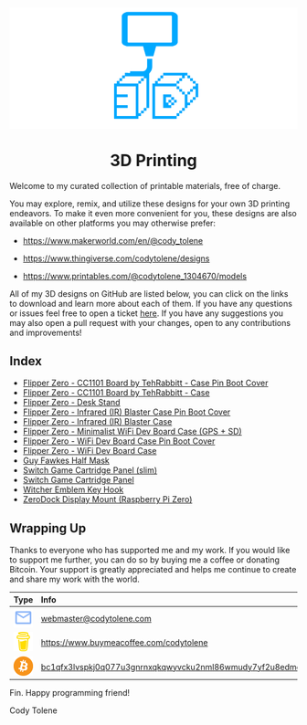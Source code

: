 <div align="center">
  <img align="center" src=".github/images/3d.png" />
  <h1 align="center">3D Printing</h1>
</div>

<!---------------------------------------------------------------------------->
<!---------------------------------------------------------------------------->
<!---------------------------------------------------------------------------->

Welcome to my curated collection of printable materials, free of charge.

You may explore, remix, and utilize these designs for your own 3D printing endeavors. To make it even more convenient for you, these designs are also available on other platforms you may otherwise prefer:

- https://www.makerworld.com/en/@cody_tolene

- https://www.thingiverse.com/codytolene/designs

- https://www.printables.com/@codytolene_1304670/models

All of my 3D designs on GitHub are listed below, you can click on the links to download and learn more about each of them. If you have any questions or issues feel free to open a ticket [here][github-issues-link]. If you have any suggestions you may also open a pull request with your changes, open to any contributions and improvements!

<!---------------------------------------------------------------------------->
<!---------------------------------------------------------------------------->
<!---------------------------------------------------------------------------->

## Index

- [Flipper Zero - CC1101 Board by TehRabbitt - Case Pin Boot Cover][print-flipper-zero-cc1101-tehrabbitt-case-boot-cover]
- [Flipper Zero - CC1101 Board by TehRabbitt - Case][print-flipper-zero-cc1101-tehrabbitt-case]
- [Flipper Zero - Desk Stand][print-flipper-zero-desk-stand]
- [Flipper Zero - Infrared (IR) Blaster Case Pin Boot Cover][print-flipper-zero-infrared-ir-blaster-case-boot-cover]
- [Flipper Zero - Infrared (IR) Blaster Case][print-flipper-zero-infrared-ir-blaster-case]
- [Flipper Zero - Minimalist WiFi Dev Board Case (GPS + SD)][print-flipper-zero-minimalist-case]
- [Flipper Zero - WiFi Dev Board Case Pin Boot Cover][print-flipper-zero-wifi-case-boot-cover]
- [Flipper Zero - WiFi Dev Board Case][print-flipper-zero-wifi-case]
- [Guy Fawkes Half Mask][print-guy-fawkes-half-mask]
- [Switch Game Cartridge Panel (slim)][print-switch-game-cartridge-panel-slim]
- [Switch Game Cartridge Panel][print-switch-game-cartridge-panel]
- [Witcher Emblem Key Hook][print-witcher-emblem-key-hook]
- [ZeroDock Display Mount (Raspberry Pi Zero)][print-zero-dock-display-mount]

<!---------------------------------------------------------------------------->
<!---------------------------------------------------------------------------->
<!---------------------------------------------------------------------------->

## Wrapping Up

Thanks to  everyone who has supported me and my work. If you would like to support me further, you can do so by buying me a coffee or donating Bitcoin. Your support is greatly appreciated and helps me continue to create and share my work with the world.

| Type                                                                      | Info                                                                       |
| :------------------------------------------------------------------------ | :------------------------------------------------------------------------- |
| <img width="48" src=".github/images/ng-icons/email.svg" />                | webmaster@codytolene.com                                                   |
| <img width="48" src=".github/images/simple-icons/buymeacoffee.svg" />     | https://www.buymeacoffee.com/codytolene                                    |
| <img width="48" src=".github/images/simple-icons/bitcoin-btc-logo.svg" /> | [bc1qfx3lvspkj0q077u3gnrnxqkqwyvcku2nml86wmudy7yf2u8edmqq0a5vnt][link-btc] |

Fin. Happy programming friend!

Cody Tolene

<!---------------------------------------------------------------------------->
<!---------------------------------------------------------------------------->
<!---------------------------------------------------------------------------->

<!-- LINKS -->

[github-issues-link]: https://github.com/CodyTolene/3D-Printing/issues
[link-btc]: https://explorer.btc.com/btc/address/bc1qfx3lvspkj0q077u3gnrnxqkqwyvcku2nml86wmudy7yf2u8edmqq0a5vnt
[print-flipper-zero-cc1101-tehrabbitt-case-boot-cover]: https://github.com/CodyTolene/3D-Printing/blob/main/Flipper%20Zero%20-%20CC1101%20Board%20by%20TehRabbitt%20-%20Case%20Pin%20Boot%20Cover/README.md
[print-flipper-zero-cc1101-tehrabbitt-case]: https://github.com/CodyTolene/3D-Printing/blob/main/Flipper%20Zero%20-%20CC1101%20Board%20by%20TehRabbitt%20-%20Case/README.md
[print-flipper-zero-desk-stand]: https://github.com/CodyTolene/3D-Printing/blob/main/Flipper%20Zero%20-%20Desk%20Stand/README.md
[print-flipper-zero-infrared-ir-blaster-case-boot-cover]: https://github.com/CodyTolene/3D-Printing/blob/main/Flipper%20Zero%20-%20Infrared%20(IR)%20Blaster%20Case%20Boot%20Cover/README.md
[print-flipper-zero-infrared-ir-blaster-case]: https://github.com/CodyTolene/3D-Printing/blob/main/Flipper%20Zero%20-%20Infrared%20(IR)%20Blaster%20Case/README.md
[print-flipper-zero-minimalist-case]: https://github.com/CodyTolene/3D-Printing/blob/main/Flipper%20Zero%20-%20Minimalist%20WiFi%20Dev%20Board%20Case%20(GPS%20%2B%20SD)/README.md
[print-flipper-zero-wifi-case-boot-cover]: https://github.com/CodyTolene/3D-Printing/blob/main/Flipper%20Zero%20-%20WiFi%20Dev%20Board%20Case%20Boot%20Cover/README.md
[print-flipper-zero-wifi-case]: https://github.com/CodyTolene/3D-Printing/blob/main/Flipper%20Zero%20-%20WiFi%20Dev%20Board%20Case/README.md
[print-guy-fawkes-half-mask]: https://github.com/CodyTolene/3D-Printing/blob/main/Guy%20Fawkes%20Half%20Mask/README.md
[print-switch-game-cartridge-panel-slim]: https://github.com/CodyTolene/3D-Printing/blob/main/Switch%20Game%20Cartridge%20Panel%20(slim)/README.md
[print-switch-game-cartridge-panel]: https://github.com/CodyTolene/3D-Printing/blob/main/Switch%20Game%20Cartridge%20Panel/README.md
[print-witcher-emblem-key-hook]: https://github.com/CodyTolene/3D-Printing/blob/main/Witcher%20Emblem%20Key%20Hook/README.md
[print-zero-dock-display-mount]: https://github.com/CodyTolene/3D-Printing/blob/main/ZeroDock%20Display%20Mount/README.md